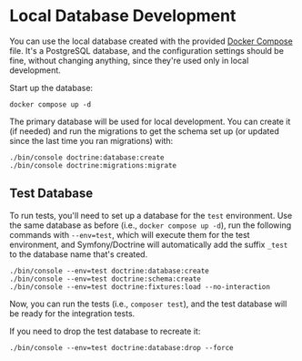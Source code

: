 # Local Database Development

You can use the local database created with the provided
[Docker Compose](https://docs.docker.com/compose/) file. It's a PostgreSQL
database, and the configuration settings should be fine, without changing
anything, since they're used only in local development.

Start up the database:

```shell
docker compose up -d
```

The primary database will be used for local development. You can create it
(if needed) and run the migrations to get the schema set up (or updated since
the last time you ran migrations) with:

```shell
./bin/console doctrine:database:create
./bin/console doctrine:migrations:migrate
```

## Test Database

To run tests, you'll need to set up a database for the `test` environment.
Use the same database as before (i.e., `docker compose up -d`), run the
following commands with `--env=test`, which will execute them for the test
environment, and Symfony/Doctrine will automatically add the suffix `_test` to
the database name that's created.

```shell
./bin/console --env=test doctrine:database:create
./bin/console --env=test doctrine:schema:create
./bin/console --env=test doctrine:fixtures:load --no-interaction
```

Now, you can run the tests (i.e., `composer test`), and the test database will
be ready for the integration tests.

If you need to drop the test database to recreate it:

```shell
./bin/console --env=test doctrine:database:drop --force
```

